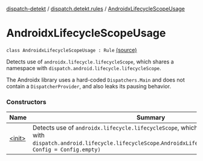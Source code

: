 [dispatch-detekt](../../index.md) / [dispatch.detekt.rules](../index.md) / [AndroidxLifecycleScopeUsage](./index.md)

# AndroidxLifecycleScopeUsage

`class AndroidxLifecycleScopeUsage : Rule` [(source)](https://github.com/RBusarow/Dispatch/tree/master/dispatch-detekt/src/main/java/dispatch/detekt/rules/AndroidxLifecycleScopeUsage.kt#L29)

Detects use of `androidx.lifecycle.lifecycleScope`,
which shares a namespace with `dispatch.android.lifecycle.lifecycleScope`.

The Androidx library uses a hard-coded `Dispatchers.Main` and does not contain a `DispatcherProvider`,
and also leaks its pausing behavior.

### Constructors

| Name | Summary |
|---|---|
| [&lt;init&gt;](-init-.md) | Detects use of `androidx.lifecycle.lifecycleScope`, which shares a namespace with `dispatch.android.lifecycle.lifecycleScope`.`AndroidxLifecycleScopeUsage(config: Config = Config.empty)` |
